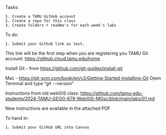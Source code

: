 Tasks:

    1. Create a TAMU GitHub account
    2. Create a repo for this class
    3. Create folders + readme's for each week's labs 

To do:

    1. Submit your Github link as text.

This link will be the first step when you are registering you TAMU Git account: https://github.cloud.tamu.edu/home

Install Git - from https://github.com/git-guides/install-git

Mac - https://git-scm.com/book/en/v2/Getting-Started-Installing-Git Open Terminal and type “git --version”

Instructions from old webGIS class: https://github.com/tamu-edu-students/2024-TAMU-GEOG-678-WebGIS-MGsc/blob/main/labs/01.md

New instructions are available in the attached PDF 

To hand in:

    1. Submit your GitHub URL into Canvas